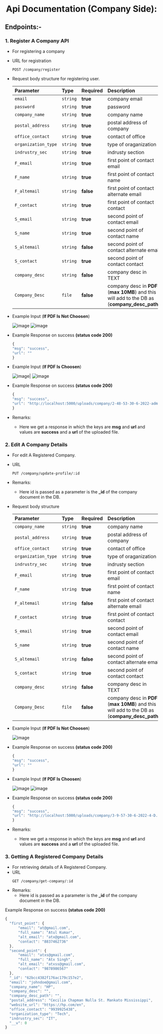 <div align="center">

# Api Documentation (Company Side):
</div>

## Endpoints:-

### 1. **Register A Company API**
- For registering a company 
- URL for registration
  ```http
  POST /company/register
  ```
- Request body structure for registering user.

  | Parameter | Type | Required | Description | Default |
  | :--- | :--- | :--- | :--- | :---|
  | `email` | `string` | **true** | company email | - 
  | `password` | `string` | **true** | password | - 
  | `company_name` | `string` | **true** | company name | - 
  | `postal_address` | `string` | **true** | postal address of company | - 
  | `office_contact` | `string` | **true** | contact of office | -
  | `organization_type` | `string` | **true** | type of oraganization | -
  | `indrustry_sec` | `string` | **true** | indrusty section | - 
  | `F_email` | `string` | **true** | first point of contact email | - 
  | `F_name` | `string` | **true** | first point of contact name | - 
  | `F_altemail` | `string` | **false** | first point of contact alternate email | "" 
  | `F_contact` | `string` | **true** | first point of contact contact | - 
  | `S_email` | `string` | **true** | second point of contact email | - 
  | `S_name` | `string` | **true** | second point of contact name | - 
  | `S_altemail` | `string` | **false** | second point of contact alternate email | ""
  | `S_contact` | `string` | **true** | second point of contact contact | - 
  | `company_desc` | `string` | **false** | company desc in TEXT | ""
  | `Company_Desc` | `file` | **false** | company desc in **PDF** (**max 10MB**) and this will add to the DB as (**company_desc_path**) | ""



  

- Example Input (**If PDF Is Not Choosen**)
  
    ![image](https://user-images.githubusercontent.com/84286157/176546111-0fcb9da8-e303-4f88-a508-03597dda4cdd.png)
    ![image](https://user-images.githubusercontent.com/84286157/176546132-54460e2f-684b-460b-9dea-3d45bf059d5b.png)


- Example Response on success **(status code 200)**
  ```javascript
  {
  "msg": "success",
  "url": ""
  }
  ```
- Example Input (**If PDF Is Choosen**)
  
    ![image](https://user-images.githubusercontent.com/84286157/176546111-0fcb9da8-e303-4f88-a508-03597dda4cdd.png)|
    ![image](https://user-images.githubusercontent.com/84286157/176546840-233b1299-840e-45a5-b5e5-3a28bad685e5.png)

- Example Response on success **(status code 200)**
  ```javascript
  {
  "msg": "success",
  "url": "http://localhost:5000/uploads/company/2-48-53-30-6-2022-admit card.pdf"
  }
  ```
- Remarks:
  - Here we get a response in which the keys are **msg** and **url** and values are  **success** and a **url** of the uploaded file.



### 2. **Edit A Company Details**
- For edit A Registered Company.
- URL
  ```http
  PUT /company/update-profile/:id
  ```
- Remarks:
  - Here id is passed as a parameter is the **_id** of the company document in the DB.

- Request body structure

    | Parameter | Type | Required | Description | Default |
    | :--- | :--- | :--- | :--- | :---|
    | `company_name` | `string` | **true** | company name | - 
    | `postal_address` | `string` | **true** | postal address of company | - 
    | `office_contact` | `string` | **true** | contact of office | -
    | `organization_type` | `string` | **true** | type of oraganization | -
    | `indrustry_sec` | `string` | **true** | indrusty section | - 
    | `F_email` | `string` | **true** | first point of contact email | - 
    | `F_name` | `string` | **true** | first point of contact name | - 
    | `F_altemail` | `string` | **false** | first point of contact alternate email | "" 
    | `F_contact` | `string` | **true** | first point of contact contact | - 
    | `S_email` | `string` | **true** | second point of contact email | - 
    | `S_name` | `string` | **true** | second point of contact name | - 
    | `S_altemail` | `string` | **false** | second point of contact alternate email | ""
    | `S_contact` | `string` | **true** | second point of contact contact | - 
    | `company_desc` | `string` | **false** | company desc in TEXT | ""
    | `Company_Desc` | `file` | **false** | company desc in **PDF** (**max 10MB**) and this will add to the DB as (**company_desc_path**) | ""

- Example Input (**If PDF Is Not Choosen**)
  
    ![image](https://user-images.githubusercontent.com/84286157/176549709-bfbb1331-49fc-4207-975b-942f3f688431.png)


- Example Response on success **(status code 200)**
  ```javascript
  {
  "msg": "success",
  "url": ""
  }
  ```
- Example Input (**If PDF Is Choosen**)
  
    ![image](https://user-images.githubusercontent.com/84286157/176549709-bfbb1331-49fc-4207-975b-942f3f688431.png)
    ![image](https://user-images.githubusercontent.com/84286157/176549781-6bd647de-3cb5-4f53-85c9-a89310b868c0.png)

- Example Response on success **(status code 200)**
  ```javascript
  {
  "msg": "success",
  "url": "http://localhost:5000/uploads/company/3-9-57-30-6-2022-4-D.pdf"
  }
  ```
- Remarks:
  - Here we get a response in which the keys are **msg** and **url** and values are  **success** and a **url** of the uploaded file.
    

### 3. **Getting A Registered Company Details**
- For retrieving details of A Registered Company.
- URL
  ```http
  GET /company/get-company/:id
  ```
- Remarks:
  - Here id is passed as a parameter is the **_id** of the company document in the DB. 

Example Response on success **(status code 200)**
  ```javascript
{
    "first_point": {
        "email": "at@gmail.com",
        "full_name": "Atul Kumar",
        "alt_email": "atx@gmail.com",
        "contact": "8837462736"
    },
    "second_point": {
        "email": "atxs@gmail.com",
        "full_name": "Atx Singh",
        "alt_email": "atxss@gmail.com",
        "contact": "9878986567"
    },
    "_id": "62bcc4382f176ac179c157e2",
    "email": "johndoe@gmail.com",
    "company_name": "HP",
    "company_desc": "",
    "company_desc_path": "",
    "postal_address": "Cecilia Chapman Nulla St. Mankato Mississippi",
    "website_url": "https://hp.com/en",
    "office_contact": "9939925438",
    "organization_type": "Tech",
    "indrustry_sec": "IT",
    "__v": 0
}
